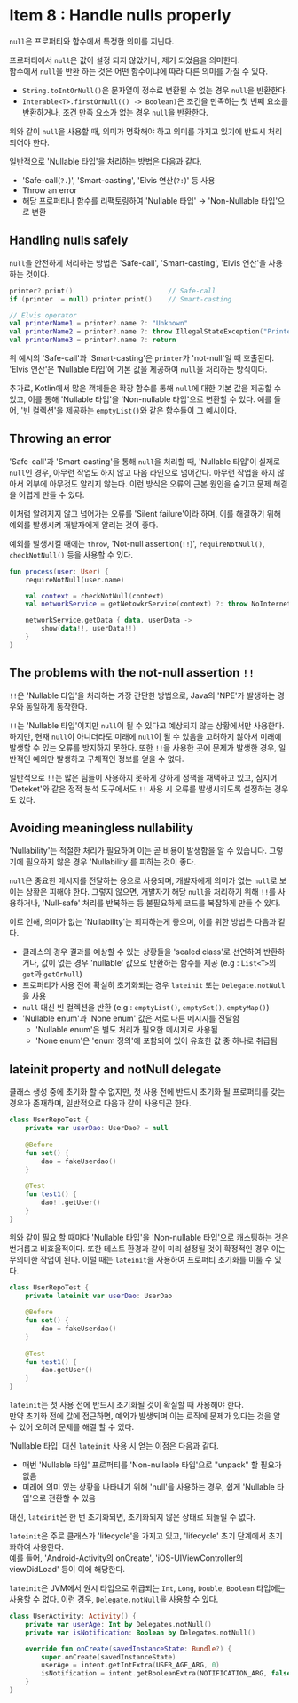 # Item 8 : Handle nulls properly

`null`은 프로퍼티와 함수에서 특정한 의미를 지닌다.

프로퍼티에서 `null`은 값이 설정 되지 않았거나, 제거 되었음을 의미한다.  
함수에서 `null`을 반환 하는 것은 어떤 함수이냐에 따라 다른 의미를 가질 수 있다.

- `String.toIntOrNull()`은 문자열이 정수로 변환될 수 없는 경우 `null`을 반환한다.
- `Interable<T>.firstOrNull(() -> Boolean)`은 조건을 만족하는 첫 번째 요소를 반환하거나, 조건 만족 요소가 없는 경우 `null`을 반환한다.

위와 같이 `null`을 사용할 때, 의미가 명확해야 하고 의미를 가지고 있기에 반드시 처리되어야 한다.

일반적으로 'Nullable 타입'을 처리하는 방법은 다음과 같다.

- 'Safe-call(`?.`)', 'Smart-casting', 'Elvis 연산(`?:`)' 등 사용
- Throw an error
- 해당 프로퍼티나 함수를 리팩토링하여 'Nullable 타입' → 'Non-Nullable 타입'으로 변환

## Handling nulls safely

`null`을 안전하게 처리하는 방법은 'Safe-call', 'Smart-casting', 'Elvis 연산'을 사용하는 것이다.

```kotlin
printer?.print()                        // Safe-call
if (printer != null) printer.print()    // Smart-casting

// Elvis operator
val printerName1 = printer?.name ?: "Unknown"
val printerName2 = printer?.name ?: throw IllegalStateException("Printer is not set")
val printerName3 = printer?.name ?: return
```

위 예시의 'Safe-call'과 'Smart-casting'은 `printer`가 'not-null'일 때 호출된다.  
'Elvis 연산'은 'Nullable 타입'에 기본 값을 제공하여 `null`을 처리하는 방식이다.

추가로, Kotlin에서 많은 객체들은 확장 함수를 통해 `null`에 대한 기본 값을 제공할 수 있고,
이를 통해 'Nullable 타입'을 'Non-nullable 타입'으로 변환할 수 있다. 예를 들어, '빈 컬렉션'을 제공하는 `emptyList()`와 같은 함수들이 그 예시이다.

## Throwing an error

'Safe-call'과 'Smart-casting'을 통해 `null`을 처리할 때,
'Nullable 타입'이 실제로 `null`인 경우, 아무런 작업도 하지 않고 다음 라인으로 넘어간다.
아무런 작업을 하지 않아서 외부에 아무것도 알리지 않는다. 이런 방식은 오류의 근본 원인을 숨기고 문제 해결을 어렵게 만들 수 있다.

이처럼 알려지지 않고 넘어가는 오류를 'Silent failure'이라 하며, 이를 해결하기 위해 예외를 발생시켜 개발자에게 알리는 것이 좋다.

예외를 발생시킬 때에는 `throw`, 'Not-null assertion(`!!`)', `requireNotNull()`, `checkNotNull()` 등을 사용할 수 있다.

```kotlin
fun process(user: User) {
    requireNotNull(user.name)

    val context = checkNotNull(context)
    val networkService = getNetowkrService(context) ?: throw NoInternetConnection()

    networkService.getData { data, userData ->
        show(data!!, userData!!)
    }
}
```

## The problems with the not-null assertion `!!`

`!!`은 'Nullable 타입'을 처리하는 가장 간단한 방법으로, Java의 'NPE'가 발생하는 경우와 동일하게 동작한다.

`!!`는 'Nullable 타입'이지만 `null`이 될 수 있다고 예상되지 않는 상황에서만 사용한다.  
하지만, 현재 `null`이 아니더라도 미래에 `null`이 될 수 있음을 고려하지 않아서 미래에 발생할 수 있는 오류를 방지하지 못한다.
또한 `!!`을 사용한 곳에 문제가 발생한 경우, 일반적인 예외만 발생하고 구체적인 정보를 얻을 수 없다.

일반적으로 `!!`는 많은 팀들이 사용하지 못하게 강하게 정책을 채택하고 있고,
심지어 'Deteket'와 같은 정적 분석 도구에서도 `!!` 사용 시 오류를 발생시키도록 설정하는 경우도 있다.

## Avoiding meaningless nullability

'Nullability'는 적절한 처리가 필요하며 이는 곧 비용이 발생함을 알 수 있습니다.
그렇기에 필요하지 않은 경우 'Nullability'를 피하는 것이 좋다.

`null`은 중요한 메시지를 전달하는 용으로 사용되며, 개발자에게 의미가 없는 `null`로 보이는 상황은 피해야 한다.
그렇지 않으면, 개발자가 해당 `null`을 처리하기 위해 `!!`를 사용하거나, 'Null-safe' 처리를 반복하는 등 불필요하게 코드를 복잡하게 만들 수 있다.

이로 인해, 의미가 없는 'Nullability'는 회피하는게 좋으며, 이를 위한 방법은 다음과 같다.

- 클래스의 경우 결과를 예상할 수 있는 상황들을 'sealed class'로 선언하여 반환하거나,
  값이 없는 경우 'nullable' 값으로 반환하는 함수를 제공 (e.g : `List<T>`의 `get`과 `getOrNull`)
- 프로퍼티가 사용 전에 확실히 초기화되는 경우 `lateinit` 또는 `Delegate.notNull`을 사용
- `null` 대신 빈 컬렉션을 반환 (e.g : `emptyList()`, `emptySet()`, `emptyMap()`)
- 'Nullable enum'과 'None enum' 값은 서로 다른 메시지를 전달함
    - 'Nullable enum'은 별도 처리가 필요한 메시지로 사용됨
    - 'None enum'은 'enum 정의'에 포함되어 있어 유효한 값 중 하나로 취급됨

## lateinit property and notNull delegate

클래스 생성 중에 초기화 할 수 없지만, 첫 사용 전에 반드시 초기화 될 프로퍼티를 갖는 경우가 존재하며, 일반적으로 다음과 같이 사용되곤 한다.

```kotlin
class UserRepoTest {
    private var userDao: UserDao? = null
    
    @Before
    fun set() {
        dao = fakeUserdao()
    }
    
    @Test
    fun test1() {
        dao!!.getUser()
    }
}
```

위와 같이 필요 할 때마다 'Nullable 타입'을 'Non-nullable 타입'으로 캐스팅하는 것은 번거롭고 비효율적이다.
또한 테스트 환경과 같이 미리 설정될 것이 확정적인 경우 이는 무의미한 작업이 된다.
이럴 때는 `lateinit`을 사용하여 프로퍼티 초기화를 미룰 수 있다.

```kotlin
class UserRepoTest {
    private lateinit var userDao: UserDao
    
    @Before
    fun set() {
        dao = fakeUserdao()
    }
    
    @Test
    fun test1() {
        dao.getUser()
    }
}
```

`lateinit`는 첫 사용 전에 반드시 초기화될 것이 확실할 때 사용해야 한다.   
만약 초기화 전에 값에 접근하면, 예외가 발생되며 이는 로직에 문제가 있다는 것을 알 수 있어 오히려 문제를 해결 할 수 있다.

'Nullable 타입' 대신 `lateinit` 사용 시 얻는 이점은 다음과 같다.

- 매번 'Nullable 타입' 프로퍼티를 'Non-nullable 타입'으로 "unpack" 할 필요가 없음
- 미래에 의미 있는 상황을 나타내기 위해 'null'을 사용하는 경우, 쉽게 'Nullable 타입'으로 전환할 수 있음

대신, `lateinit`은 한 번 초기화되면, 초기화되지 않은 상태로 되돌릴 수 없다.

`lateinit`은 주로 클래스가 'lifecycle'을 가지고 있고, 'lifecycle' 초기 단계에서 초기화하여 사용한다.  
예를 들어, 'Android-Activity의 onCreate', 'iOS-UIViewController의 viewDidLoad' 등이 이에 해당한다.

`lateinit`은 JVM에서 원시 타입으로 취급되는 `Int`, `Long`, `Double`, `Boolean` 타입에는 사용할 수 없다.
이런 경우, `Delegate.notNull`을 사용할 수 있다.

```kotlin
class UserActivity: Activity() {
    private var userAge: Int by Delegates.notNull()
    private var isNotification: Boolean by Delegates.notNull()

    override fun onCreate(savedInstanceState: Bundle?) {
        super.onCreate(savedInstanceState)
        userAge = intent.getIntExtra(USER_AGE_ARG, 0)
        isNotification = intent.getBooleanExtra(NOTIFICATION_ARG, false)
    }
}
```